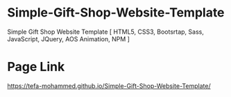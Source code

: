 # Simple-Gift-Shop-Website-Template
Simple Gift Shop Website Template [ HTML5, CSS3, Bootsrtap, Sass, JavaScript, JQuery, AOS Animation, NPM ]

# Page Link
https://tefa-mohammed.github.io/Simple-Gift-Shop-Website-Template/
